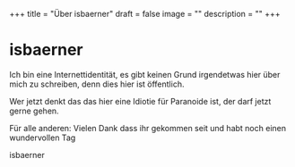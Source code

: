 +++
title = "Über isbaerner"
draft = false
image = ""
description = ""
+++
# isbaerner

Ich bin eine Internettidentität, es gibt keinen Grund irgendetwas hier über mich zu schreiben, denn dies hier ist öffentlich.

Wer jetzt denkt das das hier eine Idiotie für Paranoide ist, der darf jetzt gerne gehen. 

Für alle anderen: Vielen Dank dass ihr gekommen seit und habt noch einen wundervollen Tag

isbaerner